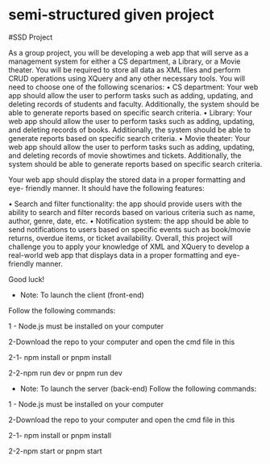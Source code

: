 # semi-structured given project

#SSD Project

As a group project, you will be developing a web app that will serve as a
management system for either a CS department, a Library, or a Movie theater.
You will be required to store all data as XML files and perform CRUD operations
using XQuery and any other necessary tools.
You will need to choose one of the following scenarios:
• CS department: Your web app should allow the user to perform tasks such
as adding, updating, and deleting records of students and faculty.
Additionally, the system should be able to generate reports based on
specific search criteria.
• Library: Your web app should allow the user to perform tasks such as
adding, updating, and deleting records of books. Additionally, the system
should be able to generate reports based on specific search criteria.
• Movie theater: Your web app should allow the user to perform tasks such
as adding, updating, and deleting records of movie showtimes and tickets.
Additionally, the system should be able to generate reports based on
specific search criteria.

Your web app should display the stored data in a proper formatting and eye-
friendly manner. It should have the following features:

• Search and filter functionality: the app should provide users with the ability
to search and filter records based on various criteria such as name, author,
genre, date, etc.
• Notification system: the app should be able to send notifications to users
based on specific events such as book/movie returns, overdue items, or
ticket availability.
Overall, this project will challenge you to apply your knowledge of XML and
XQuery to develop a real-world web app that displays data in a proper formatting
and eye-friendly manner.

Good luck!


- Note:
To launch the client (front-end)

Follow the following commands:

1 - Node.js must be installed on your computer

2-Download the repo to your computer and open the cmd file in this

2-1- npm install or pnpm install

2-2-npm run dev or pnpm run dev

- Note:
To launch the server (back-end)
Follow the following commands:

1 - Node.js must be installed on your computer

2-Download the repo to your computer and open the cmd file in this

2-1- npm install or pnpm install

2-2-npm start or pnpm start

 
